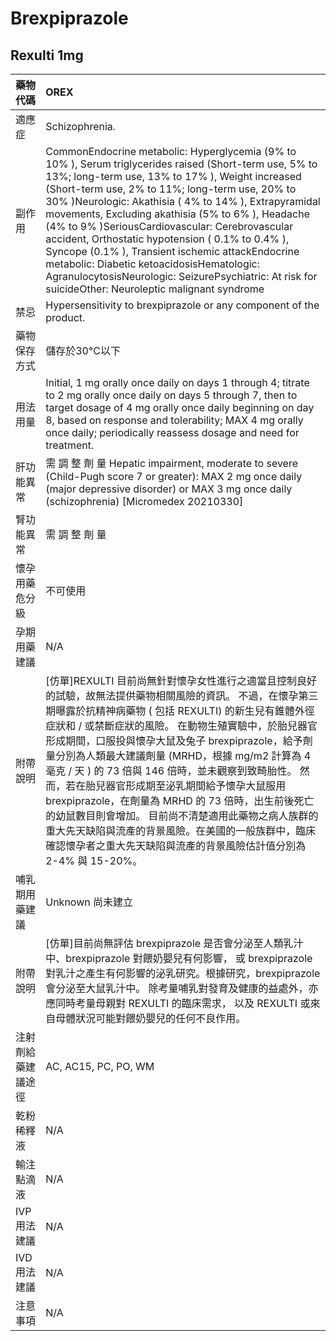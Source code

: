 # Brexpiprazole

## Rexulti 1mg

| 藥物代碼 | OREX |
| :--- | :--- |
| 適應症 | Schizophrenia. |
| 副作用 | CommonEndocrine metabolic: Hyperglycemia \(9% to 10% \), Serum triglycerides raised \(Short-term use, 5% to 13%; long-term use, 13% to 17% \), Weight increased \(Short-term use, 2% to 11%; long-term use, 20% to 30% \)Neurologic: Akathisia \( 4% to 14% \), Extrapyramidal movements, Excluding akathisia \(5% to 6% \), Headache \(4% to 9% \)SeriousCardiovascular: Cerebrovascular accident, Orthostatic hypotension \( 0.1% to 0.4% \), Syncope \(0.1% \), Transient ischemic attackEndocrine metabolic: Diabetic ketoacidosisHematologic: AgranulocytosisNeurologic: SeizurePsychiatric: At risk for suicideOther: Neuroleptic malignant syndrome |
| 禁忌 | Hypersensitivity to brexpiprazole or any component of the product. |
| 藥物保存方式 | 儲存於30°C以下 |
| 用法用量 | Initial, 1 mg orally once daily on days 1 through 4; titrate to 2 mg orally once daily on days 5 through 7, then to target dosage of 4 mg orally once daily beginning on day 8, based on response and tolerability; MAX 4 mg orally once daily; periodically reassess dosage and need for treatment. |
| 肝功能異常 | 需 調 整 劑 量  Hepatic impairment, moderate to severe \(Child-Pugh score 7 or greater\): MAX 2 mg once daily \(major depressive disorder\) or MAX 3 mg once daily \(schizophrenia\) \[Micromedex 20210330\] |
| 腎功能異常 | 需 調 整 劑 量 |
| 懷孕用藥危分級 | 不可使用 |
| 孕期用藥建議 | N/A |
| 附帶說明 | \[仿單\]REXULTI 目前尚無針對懷孕女性進行之適當且控制良好的試驗，故無法提供藥物相關風險的資訊。 不過，在懷孕第三期曝露於抗精神病藥物 \( 包括 REXULTI\) 的新生兒有錐體外徑症狀和 / 或禁斷症狀的風險。 在動物生殖實驗中，於胎兒器官形成期間，口服投與懷孕大鼠及兔子 brexpiprazole，給予劑量分別為人類最大建議劑量 \(MRHD，根據 mg/m2 計算為 4 毫克 / 天 \) 的 73 倍與 146 倍時，並未觀察到致畸胎性。 然而，若在胎兒器官形成期至泌乳期間給予懷孕大鼠服用 brexpiprazole，在劑量為 MRHD 的 73 倍時，出生前後死亡的幼鼠數目則會增加。 目前尚不清楚適用此藥物之病人族群的重大先天缺陷與流產的背景風險。在美國的一般族群中，臨床確認懷孕者之重大先天缺陷與流產的背景風險估計值分別為 2-4% 與 15-20%。 |
| 哺乳期用藥建議 | Unknown 尚未建立 |
| 附帶說明 | \[仿單\]目前尚無評估 brexpiprazole 是否會分泌至人類乳汁中、brexpiprazole 對餵奶嬰兒有何影響， 或 brexpiprazole對乳汁之產生有何影響的泌乳研究。根據研究，brexpiprazole 會分泌至大鼠乳汁中。 除考量哺乳對發育及健康的益處外，亦應同時考量母親對 REXULTI 的臨床需求， 以及 REXULTI 或來自母體狀況可能對餵奶嬰兒的任何不良作用。 |
| 注射劑給藥建議途徑 | AC, AC15, PC, PO, WM |
| 乾粉稀釋液 | N/A |
| 輸注點滴液 | N/A |
| IVP 用法建議 | N/A |
| IVD 用法建議 | N/A |
| 注意事項 | N/A |


